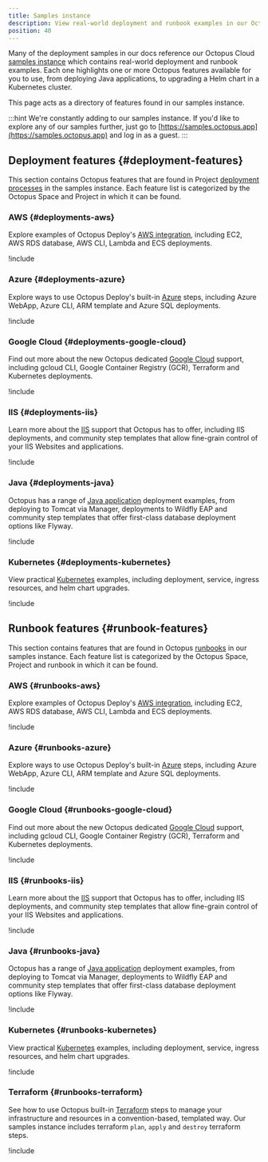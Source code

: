 ```yaml
---
title: Samples instance
description: View real-world deployment and runbook examples in our Octopus Cloud samples instance - https://samples.octopus.app
position: 40
---
```


Many of the deployment samples in our docs reference our Octopus Cloud [samples instance](https://samples.octopus.app) which contains real-world deployment and runbook examples. Each one highlights one or more Octopus features available for you to use, from deploying Java applications, to upgrading a Helm chart in a Kubernetes cluster.

This page acts as a directory of features found in our samples instance.

:::hint
We're constantly adding to our samples instance. If you'd like to explore any of our samples further, just go to [https://samples.octopus.app](https://samples.octopus.app) and log in as a guest.
:::

## Deployment features {#deployment-features}

This section contains Octopus features that are found in Project [deployment processes](/docs/projects/deployment-process/index.md) in the samples instance. Each feature list is categorized by the Octopus Space and Project in which it can be found.

### AWS {#deployments-aws}

Explore examples of Octopus Deploy's [AWS integration](/docs/deployments/aws/index.md), including EC2, AWS RDS database, AWS CLI, Lambda and ECS deployments.

!include <samples-aws-deployment-feature-list>

### Azure {#deployments-azure}

Explore ways to use Octopus Deploy's built-in [Azure](/docs/deployments/azure/index.md) steps, including Azure WebApp, Azure CLI, ARM template and Azure SQL deployments.

!include <samples-azure-deployment-feature-list>

### Google Cloud {#deployments-google-cloud}

Find out more about the new Octopus dedicated [Google Cloud](/docs/deployments/google-cloud/index.md) support, including gcloud CLI, Google Container Registry (GCR), Terraform and Kubernetes deployments.

!include <samples-google-cloud-deployment-feature-list>

### IIS {#deployments-iis}

Learn more about the [IIS](/docs/deployments/windows/iis-websites-and-application-pools.md) support that Octopus has to offer, including IIS deployments, and community step templates that allow fine-grain control of your IIS Websites and applications.

!include <samples-iis-deployment-feature-list>

### Java {#deployments-java}

Octopus has a range of [Java application](/docs/deployments/java/index.md) deployment examples, from deploying to Tomcat via Manager, deployments to Wildfly EAP and community step templates that offer first-class database deployment options like Flyway.

!include <samples-java-deployment-feature-list>

### Kubernetes {#deployments-kubernetes}

View practical [Kubernetes](/docs/deployments/kubernetes/index.md) examples, including deployment, service, ingress resources, and helm chart upgrades.

!include <samples-kubernetes-deployment-feature-list>

## Runbook features {#runbook-features}

This section contains features that are found in Octopus [runbooks](/docs/runbooks/index.md) in our samples instance. Each feature list is categorized by the Octopus Space, Project and runbook in which it can be found.

### AWS {#runbooks-aws}

Explore examples of Octopus Deploy's [AWS integration](/docs/deployments/aws/index.md), including EC2, AWS RDS database, AWS CLI, Lambda and ECS deployments.

!include <samples-aws-runbook-feature-list>

### Azure {#runbooks-azure}

Explore ways to use Octopus Deploy's built-in [Azure](/docs/deployments/azure/index.md) steps, including Azure WebApp, Azure CLI, ARM template and Azure SQL deployments.

!include <samples-azure-runbook-feature-list>

### Google Cloud {#runbooks-google-cloud}

Find out more about the new Octopus dedicated [Google Cloud](/docs/deployments/google-cloud/index.md) support, including gcloud CLI, Google Container Registry (GCR), Terraform and Kubernetes deployments.

!include <samples-google-cloud-runbook-feature-list>

### IIS {#runbooks-iis}

Learn more about the [IIS](/docs/deployments/windows/iis-websites-and-application-pools.md) support that Octopus has to offer, including IIS deployments, and community step templates that allow fine-grain control of your IIS Websites and applications.

!include <samples-iis-runbook-feature-list>

### Java {#runbooks-java}

Octopus has a range of [Java application](/docs/deployments/java/index.md) deployment examples, from deploying to Tomcat via Manager, deployments to Wildfly EAP and community step templates that offer first-class database deployment options like Flyway.

!include <samples-java-runbook-feature-list>

### Kubernetes {#runbooks-kubernetes}

View practical [Kubernetes](/docs/deployments/kubernetes/index.md) examples, including deployment, service, ingress resources, and helm chart upgrades.

!include <samples-kubernetes-runbook-feature-list>

### Terraform {#runbooks-terraform}

See how to use Octopus built-in [Terraform](/docs/deployments/terraform/index.md) steps to manage your infrastructure and resources in a convention-based, templated way. Our samples instance includes terraform `plan`, `apply` and `destroy` terraform steps.

!include <samples-terraform-runbook-feature-list>
